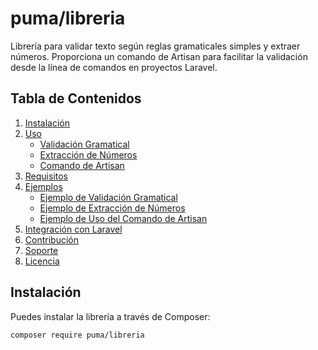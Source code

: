 # puma/libreria

Librería para validar texto según reglas gramaticales simples y extraer números.  Proporciona un comando de Artisan para facilitar la validación desde la línea de comandos en proyectos Laravel.

## Tabla de Contenidos

1.  [Instalación](#instalación)
2.  [Uso](#uso)
    * [Validación Gramatical](#validación-gramatical)
    * [Extracción de Números](#extracción-de-números)
    * [Comando de Artisan](#comando-de-artisan)
3.  [Requisitos](#requisitos)
4.  [Ejemplos](#ejemplos)
    * [Ejemplo de Validación Gramatical](#ejemplo-de-validación-gramatical)
    * [Ejemplo de Extracción de Números](#ejemplo-de-extracción-de-números)
    * [Ejemplo de Uso del Comando de Artisan](#ejemplo-de-uso-del-comando-de-artisan)
5.  [Integración con Laravel](#integración-con-laravel)
6.  [Contribución](#contribución)
7.  [Soporte](#soporte)
8.  [Licencia](#licencia)

## Instalación

Puedes instalar la librería a través de Composer:

```bash
composer require puma/libreria